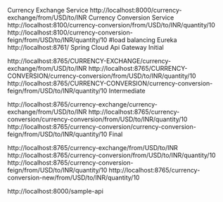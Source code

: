 Currency Exchange Service
http://localhost:8000/currency-exchange/from/USD/to/INR
Currency Conversion Service
http://localhost:8100/currency-conversion/from/USD/to/INR/quantity/10
http://localhost:8100/currency-conversion-feign/from/USD/to/INR/quantity/10    #load balancing
Eureka
http://localhost:8761/
Spring Cloud Api Gateway
Initial

http://localhost:8765/CURRENCY-EXCHANGE/currency-exchange/from/USD/to/INR
http://localhost:8765/CURRENCY-CONVERSION/currency-conversion/from/USD/to/INR/quantity/10
http://localhost:8765/CURRENCY-CONVERSION/currency-conversion-feign/from/USD/to/INR/quantity/10
Intermediate

http://localhost:8765/currency-exchange/currency-exchange/from/USD/to/INR
http://localhost:8765/currency-conversion/currency-conversion/from/USD/to/INR/quantity/10
http://localhost:8765/currency-conversion/currency-conversion-feign/from/USD/to/INR/quantity/10
Final

http://localhost:8765/currency-exchange/from/USD/to/INR
http://localhost:8765/currency-conversion/from/USD/to/INR/quantity/10
http://localhost:8765/currency-conversion-feign/from/USD/to/INR/quantity/10
http://localhost:8765/currency-conversion-new/from/USD/to/INR/quantity/10


http://localhost:8000/sample-api




















